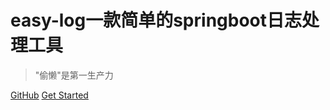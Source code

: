 # easy-log一款简单的springboot日志处理工具

> "偷懒"是第一生产力


[GitHub](https://github.com/easycode8/easy-log)
[Get Started](README)